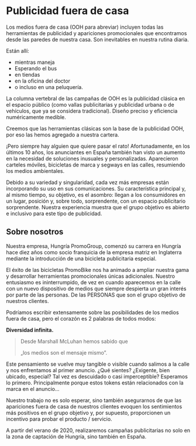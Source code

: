 # Publicidad fuera de casa

Los medios fuera de casa (OOH para abreviar) incluyen todas las herramientas de publicidad y apariciones promocionales que encontramos desde las paredes de nuestra casa. Son inevitables en nuestra rutina diaria.

Están allí:

- mientras maneja
- Esperando el bus
- en tiendas
- en la oficina del doctor
- o incluso en una peluquería.

La columna vertebral de las campañas de OOH es la publicidad clásica en el espacio público (como vallas publicitarias y publicidad urbana o de vehículos, que ya se considera tradicional). Diseño preciso y eficiencia numéricamente medible.

Creemos que las herramientas clásicas son la base de la publicidad OOH, por eso las hemos agregado a nuestra cartera.

¡Pero siempre hay alguien que quiere pasar el rato! Afortunadamente, en los últimos 10 años, los anunciantes en España también han visto un aumento en la necesidad de soluciones inusuales y personalizadas. Aparecieron carteles móviles, bicicletas de marca y segways en las calles, resumiendo los medios ambientales.

Debido a su variedad y singularidad, cada vez más empresas están incorporando su uso en sus comunicaciones.
Su característica principal y, al mismo tiempo, su objetivo, es el asombro: llegan a los consumidores en un lugar, posición y, sobre todo, sorprendente, con un espacio publicitario sorprendente. Nuestra experiencia muestra que el grupo objetivo es abierto e inclusivo para este tipo de publicidad.

## Sobre nosotros

Nuestra empresa, Hungría PromoGroup, comenzó su carrera en Hungría hace diez años como socio franquicia de la empresa matriz en Inglaterra mediante la introducción de una bicicleta publicitaria especial.

El éxito de las bicicletas PromoBike nos ha animado a ampliar nuestra gama y desarrollar herramientas promocionales únicas adicionales. Nuestro entusiasmo es ininterrumpido, de vez en cuando aparecemos en la calle con un nuevo dispositivo de medios que siempre despierta un gran interés por parte de las personas. De las PERSONAS que son el grupo objetivo de nuestros clientes.

Podríamos escribir extensamente sobre las posibilidades de los medios fuera de casa, pero el corazón es 2 palabras de todos modos:

**Diversidad infinita.**

> Desde Marshall McLuhan hemos sabido que
>
> „los medios son el mensaje mismo”.

Este pensamiento se vuelve muy tangible o visible cuando salimos a la calle y nos enfrentamos al primer anuncio. ¿Qué sientes? ¿Exigente, bien ubicado, especial? Tal vez es descuidado o casi imperceptible? Esperamos lo primero. Principalmente porque estos tokens están relacionados con la marca en el anuncio...

Nuestro trabajo no es solo esperar, sino también asegurarnos de que las apariciones fuera de casa de nuestros clientes evoquen los sentimientos más positivos en el grupo objetivo y, por supuesto, proporcionen un incentivo para probar el producto / servicio.

A partir del verano de 2020, realizaremos campañas publicitarias no solo en la zona de captación de Hungría, sino también en España.
